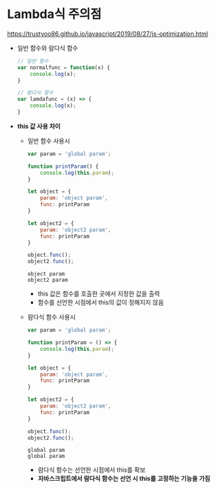 # Lambda식 주의점

https://trustyoo86.github.io/javascript/2019/08/27/js-optimization.html

- 일반 함수와 람다식 함수

  ```javascript
  // 일반 함수
  var normalfunc = function(x) {
      console.log(x);
  }
  
  // 람다식 함수
  var lamdafunc = (x) => {
      console.log(x);
  }
  ```

- **this 값 사용 차이**

  - 일반 함수 사용시

    ```javascript
    var param = 'global param';
    
    function printParam() {
        console.log(this.param);
    }
    
    let object = {
        param: 'object param',
        func: printParam
    }
    
    let object2 = {
        param: 'object2 param',
        func: printParam
    }
    
    object.func();
    object2.func();
    ```

    ```
    object param
    object2 param
    ```

    - this 값은 함수를 호출한 곳에서 지정한 값을 출력
    - 함수를 선언한 시점에서 this의 값이 정해지지 않음

  - 람다식 함수 사용시

    ```javascript
    var param = 'global param';
    
    function printParam = () => {
        console.log(this.param);
    }
    
    let object = {
        param: 'object param',
        func: printParam
    }
    
    let object2 = {
        param: 'object2 param',
        func: printParam
    }
    
    object.func();
    object2.func();
    ```

    ```
    global param
    global param
    ```

    - 람다식 함수는 선언한 시점에서 this를 확보
    - **자바스크립트에서 람다식 함수는 선언 시 this를 고정하는 기능을 가짐**